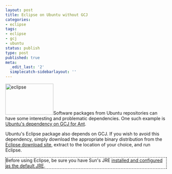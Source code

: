 ```yaml
---
layout: post
title: Eclipse on Ubuntu without GCJ
categories:
- eclipse
tags:
- eclipse
- gcj
- ubuntu
status: publish
type: post
published: true
meta:
  _edit_last: '2'
  simplecatch-sidebarlayout: ''
---
```

<a href="http://www.eclipse.org/downloads/"><img src="/mike/blog/wp-content/uploads/2009/02/eclipse-150x97.png" alt="eclipse" title="eclipse" width="150" height="97" class="alignright size-thumbnail wp-image-212" /></a>Software packages from Ubuntu repositories can have some interesting and problematic dependencies.  One such example is <a href="/2009/01/ant-on-ubuntu-without-gcj/">Ubuntu's dependency on GCJ for Ant</a>.

Ubuntu's Eclipse package also depends on GCJ.  If you wish to avoid this dependency, simply download the appropriate binary distribution from the <a href="http://www.eclipse.org/downloads/">Eclipse download site</a>, extract to the location of your choice, and run Eclipse.

<p style="border: thin dashed;">Before using Eclipse, be sure you have Sun's JRE <a href="/2008/11/java-6-update-10-is-available/">installed and configured as the default JRE</a>.</p>
